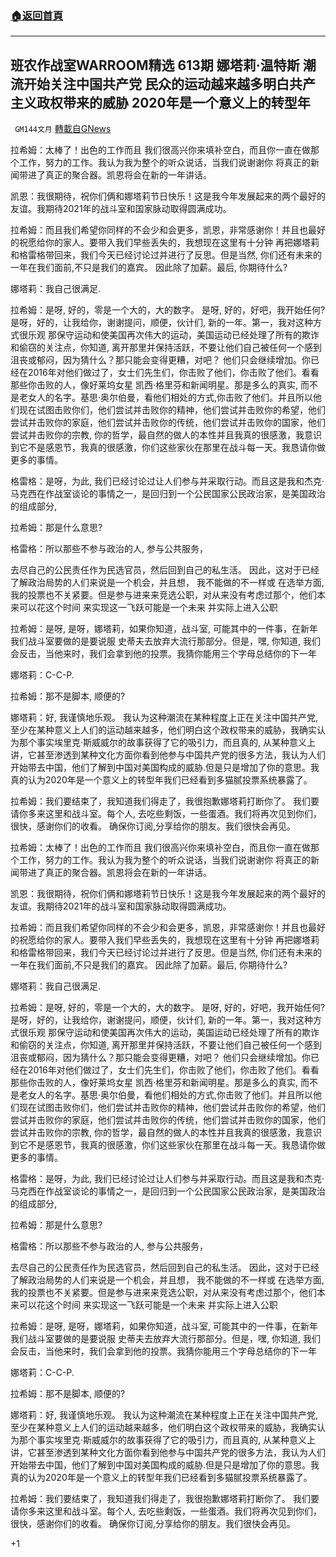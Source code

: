 ###  [:house:返回首頁](https://github.com/ourhimalayas/txt)
---

## 班农作战室WARROOM精选 613期 娜塔莉·温特斯 潮流开始关注中国共产党 民众的运动越来越多明白共产主义政权带来的威胁 2020年是一个意义上的转型年
` GM144文月` [轉載自GNews](https://gnews.org/zh-hans/693813/)

拉希姆：太棒了！出色的工作而且 我们很高兴你来填补空白，而且你一直在做那个工作，努力的工作。我认为我为整个的听众说话，当我们说谢谢你 将真正的新闻带进了真正的聚合器。凯恩将会在新的一年讲话。

凯恩：我很期待，祝你们俩和娜塔莉节日快乐！这是我今年发展起来的两个最好的友谊。我期待2021年的战斗室和国家脉动取得圆满成功。

拉希姆：而且我们希望你同样的不会少和会更多，凯恩，非常感谢你！并且也最好的祝愿给你的家人。要带入我们早些丢失的，我想现在这里有十分钟 再把娜塔莉和格雷格带回来，我们今天已经讨论过并进行了反思。但是当然, 你们还有未来的一年在我们面前,不只是我们的嘉宾。 因此除了加薪。最后, 你期待什么?

娜塔莉：我自己很满足.

拉希姆：是呀, 好的，零是一个大的，大的数字。 是呀, 好的，好吧，我开始任何?是呀，好的，让我给你，谢谢提问，顺便，伙计们, 新的一年。第一，我对这种方式很乐观 那保守运动和使美国再次伟大的运动，美国运动已经处理了所有的欺诈和偷窃的关注点，你知道, 离开那里并保持活跃，不要让他们自己被任何一个感到沮丧或郁闷，因为猜什么？那只能会变得更糟，对吧？ 他们只会继续增加。你已经在2016年对他们做过了，女士们先生们，你击败了他们，你击败了他们。看看那些你击败的人，像好莱坞女星 凯西·格里芬和新闻明星。那是多么的真实, 而不是老女人的名字。基思·奥尔伯曼，看他们相处的方式,你击败了他们。并且所以他们现在试图击败你们，他们尝试并击败你的精神，他们尝试并击败你的希望，他们尝试并击败你的家庭，他们尝试并击败你的传统，他们尝试并击败你的国家，他们尝试并击败你的宗教, 你的哲学，最自然的做人的本性并且我真的很感激，我意识到它不是感恩节，我真的很感激，你们这些家伙在那里在战斗每一天。我恳请你做更多的事情。

格雷格：是呀，为此, 我们已经讨论过让人们参与并采取行动。而且这是我和杰克·马克西在作战室谈论的事情之一，是回归到一个公民国家公民政治家，是美国政治的组成部分,

拉希姆：那是什么意思?

格雷格：所以那些不参与政治的人, 参与公共服务，

去尽自己的公民责任作为民选官员，然后回到自己的私生活。 因此，这对于已经了解政治局势的人们来说是一个机会，并且想， 我不能做的不一样或 在选举方面,我的投票也不关紧要。但是参与进来来竞选公职，对从来没有考虑过那个，他们本来可以花这个时间 来实现这一飞跃可能是一个未来 并实际上进入公职

拉希姆：是呀, 是呀，娜塔莉，如果你知道，战斗室, 可能其中的一件事，在新年我们战斗室要做的是要说服 史蒂夫去放弃大流行那部分。但是，嘿, 你知道, 我们会反击，当他来时，我们会拿到他的投票。我猜你能用三个字母总结你的下一年

娜塔莉：C-C-P.

拉希姆：那不是脚本, 顺便的?

娜塔莉：好, 我谨慎地乐观。 我认为这种潮流在某种程度上正在关注中国共产党, 至少在某种意义上人们的运动越来越多，他们明白这个政权带来的威胁，我确实认为那个事实埃里克·斯威威尔的故事获得了它的吸引力，而且真的, 从某种意义上讲，它甚至渗透到某种文化方面你看到他参与中国共产党的很多方法，我认为人们开始带去中国，他们了解到中国对美国构成的威胁.但是只是增加了你的意思。我真的认为2020年是一个意义上的转型年我们已经看到多猫腻投票系统暴露了。

拉希姆：我们要结束了，我知道我们得走了，我很抱歉娜塔莉打断你了。 我们要请你多来这里和战斗室。每个人, 去吃些剩饭，一些蛋酒。我们将再次见到你们，很快，感谢你们的收看。 确保你订阅,分享给你的朋友。我们很快会再见。

拉希姆：太棒了！出色的工作而且 我们很高兴你来填补空白，而且你一直在做那个工作，努力的工作。我认为我为整个的听众说话，当我们说谢谢你 将真正的新闻带进了真正的聚合器。凯恩将会在新的一年讲话。

凯恩：我很期待，祝你们俩和娜塔莉节日快乐！这是我今年发展起来的两个最好的友谊。我期待2021年的战斗室和国家脉动取得圆满成功。

拉希姆：而且我们希望你同样的不会少和会更多，凯恩，非常感谢你！并且也最好的祝愿给你的家人。要带入我们早些丢失的，我想现在这里有十分钟 再把娜塔莉和格雷格带回来，我们今天已经讨论过并进行了反思。但是当然, 你们还有未来的一年在我们面前,不只是我们的嘉宾。 因此除了加薪。最后, 你期待什么?

娜塔莉：我自己很满足.

拉希姆：是呀, 好的，零是一个大的，大的数字。 是呀, 好的，好吧，我开始任何?是呀，好的，让我给你，谢谢提问，顺便，伙计们, 新的一年。第一，我对这种方式很乐观 那保守运动和使美国再次伟大的运动，美国运动已经处理了所有的欺诈和偷窃的关注点，你知道, 离开那里并保持活跃，不要让他们自己被任何一个感到沮丧或郁闷，因为猜什么？那只能会变得更糟，对吧？ 他们只会继续增加。你已经在2016年对他们做过了，女士们先生们，你击败了他们，你击败了他们。看看那些你击败的人，像好莱坞女星 凯西·格里芬和新闻明星。那是多么的真实, 而不是老女人的名字。基思·奥尔伯曼，看他们相处的方式,你击败了他们。并且所以他们现在试图击败你们，他们尝试并击败你的精神，他们尝试并击败你的希望，他们尝试并击败你的家庭，他们尝试并击败你的传统，他们尝试并击败你的国家，他们尝试并击败你的宗教, 你的哲学，最自然的做人的本性并且我真的很感激，我意识到它不是感恩节，我真的很感激，你们这些家伙在那里在战斗每一天。我恳请你做更多的事情。

格雷格：是呀，为此, 我们已经讨论过让人们参与并采取行动。而且这是我和杰克·马克西在作战室谈论的事情之一，是回归到一个公民国家公民政治家，是美国政治的组成部分,

拉希姆：那是什么意思?

格雷格：所以那些不参与政治的人, 参与公共服务，

去尽自己的公民责任作为民选官员，然后回到自己的私生活。 因此，这对于已经了解政治局势的人们来说是一个机会，并且想， 我不能做的不一样或 在选举方面,我的投票也不关紧要。但是参与进来来竞选公职，对从来没有考虑过那个，他们本来可以花这个时间 来实现这一飞跃可能是一个未来 并实际上进入公职

拉希姆：是呀, 是呀，娜塔莉，如果你知道，战斗室, 可能其中的一件事，在新年我们战斗室要做的是要说服 史蒂夫去放弃大流行那部分。但是，嘿, 你知道, 我们会反击，当他来时，我们会拿到他的投票。我猜你能用三个字母总结你的下一年

娜塔莉：C-C-P.

拉希姆：那不是脚本, 顺便的?

娜塔莉：好, 我谨慎地乐观。 我认为这种潮流在某种程度上正在关注中国共产党, 至少在某种意义上人们的运动越来越多，他们明白这个政权带来的威胁，我确实认为那个事实埃里克·斯威威尔的故事获得了它的吸引力，而且真的, 从某种意义上讲，它甚至渗透到某种文化方面你看到他参与中国共产党的很多方法，我认为人们开始带去中国，他们了解到中国对美国构成的威胁.但是只是增加了你的意思。我真的认为2020年是一个意义上的转型年我们已经看到多猫腻投票系统暴露了。

拉希姆：我们要结束了，我知道我们得走了，我很抱歉娜塔莉打断你了。 我们要请你多来这里和战斗室。每个人, 去吃些剩饭，一些蛋酒。我们将再次见到你们，很快，感谢你们的收看。 确保你订阅,分享给你的朋友。我们很快会再见。

+1
